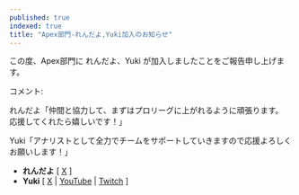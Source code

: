 ```yaml
---
published: true
indexed: true
title: "Apex部門-れんだよ,Yuki加入のお知らせ"
---
```


この度、Apex部門に れんだよ、Yuki が加入しましたことをご報告申し上げます。

コメント:

れんだよ「仲間と協力して、まずはプロリーグに上がれるように頑張ります。
応援してくれたら嬉しいです！」

Yuki「アナリストとして全力でチームをサポートしていきますので応援よろしくお願いします！」

- **れんだよ** [ [X](https://x.com/RECT_2434) ]
- **Yuki** [ [X](https://x.com/yuki_fpsGG) | [YouTube](https://youtube.com/@yuki7_) | [Twitch](https://twitch.tv/yuki7_fps) ]
